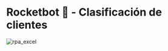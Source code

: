 # Rocketbot :rocket: - Clasificación de clientes

![rpa_excel](https://github.com/user-attachments/assets/c3b66107-ca77-4e0d-a534-f27053b96409)
